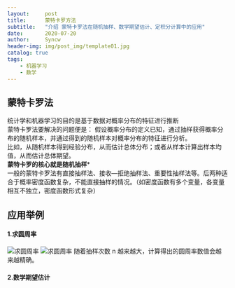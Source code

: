```yaml
---
layout:     post
title:      蒙特卡罗方法
subtitle:   "介绍 蒙特卡罗法在随机抽样、数学期望估计、定积分计算中的应用"
date:       2020-07-20
author:     Syncw
header-img: img/post_img/template01.jpg
catalog: true
tags:
    - 机器学习
    - 数学
---
```


##  蒙特卡罗法

统计学和机器学习的目的是基于数据对概率分布的特征进行推断<br>
蒙特卡罗法要解决的问题便是： 假设概率分布的定义已知，通过抽样获得概率分布的随机样本，并通过得到的随机样本对概率分布的特征进行分析。<br>
比如，从随机样本得到经验分布，从而估计总体分布；或者从样本计算出样本均值，从而估计总体期望。<br>
**蒙特卡罗的核心就是随机抽样*** <br>
一般的蒙特卡罗法有直接抽样法、接收—拒绝抽样法、重要性抽样法等。后两种适合于概率密度函数复杂，不能直接抽样的情况。（如密度函数有多个变量，各变量相互不独立，密度函数形式复杂）


## 应用举例


#### 1.求圆周率

![求圆周率](https://www.syncw.work/img/post_img/machine-learning/Monte-Carlo/01.png)
![求圆周率](https://www.syncw.work/img/post_img/machine-learning/Monte-Carlo/02.png)
随着抽样次数 n 越来越大，计算得出的圆周率数值会越来越精确。


#### 2.数学期望估计

